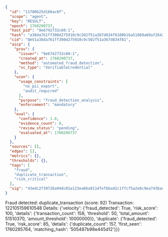 ```json
{
  "id": "11f80b25d166ac0f",
  "scope": "agent",
  "key": "RESULT",
  "epoch": 1760290737,
  "host_pid": "9e6742732c60:1",
  "hash": "a38da761ff300d275910c9c502f51a367d834f8100b16a51869a60af264227c6",
  "cid": "QmV1a38da761ff300d275910c9c502f51a367d834f81",
  "aicp": {
    "prov": {
      "issuer": "9e6742732c60:1",
      "created_at": 1760290737,
      "method": "automated_fraud_detection",
      "vc_type": "VerifiableCredential"
    },
    "ucon": {
      "usage_constraints": [
        "no_pii_export",
        "audit_required"
      ],
      "purpose": "fraud_detection_analysis",
      "enforcement": "mandatory"
    },
    "eval": {
      "confidence": 1.0,
      "evidence_count": 0,
      "review_status": "pending",
      "evaluated_at": 1760290737
    }
  },
  "sources": [],
  "edges": [],
  "metrics": {},
  "thresholds": {},
  "tags": [
    "fraud",
    "duplicate_transaction",
    "risk_critical"
  ],
  "sig": "43edc2f39726a94dc01e123ea66a9114fefbba42c1ffcf5a2e8c9ea743bad9f6"
}
```

Fraud detected: duplicate_transaction (score: 92)
Transaction: 122105159610548
Details: {'velocity': {'fraud_detected': True, 'risk_score': 100, 'details': {'transaction_count': 158, 'threshold': 50, 'total_amount': 51510370, 'amount_threshold': 10000000}}, 'duplicate': {'fraud_detected': True, 'risk_score': 85, 'details': {'duplicate_count': 157, 'first_seen': 1760285764, 'matching_hash': '505487b98e445d12'}}}